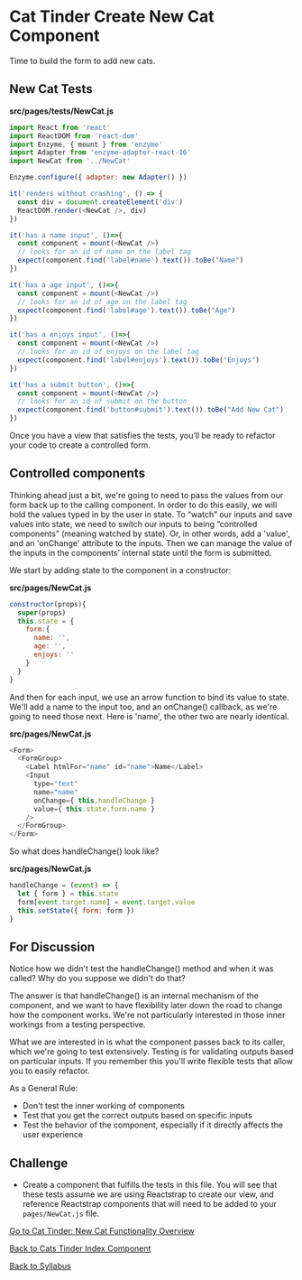 # Cat Tinder Create New Cat Component

Time to build the form to add new cats.

## New Cat Tests
**src/pages/__tests__/NewCat.js**

```javascript
import React from 'react'
import ReactDOM from 'react-dom'
import Enzyme, { mount } from 'enzyme'
import Adapter from 'enzyme-adapter-react-16'
import NewCat from '../NewCat'

Enzyme.configure({ adapter: new Adapter() })

it('renders without crashing', () => {
  const div = document.createElement('div')
  ReactDOM.render(<NewCat />, div)
})

it('has a name input', ()=>{
  const component = mount(<NewCat />)
  // looks for an id of name on the label tag
  expect(component.find('label#name').text()).toBe("Name")
})

it('has a age input', ()=>{
  const component = mount(<NewCat />)
  // looks for an id of age on the label tag
  expect(component.find('label#age').text()).toBe("Age")
})

it('has a enjoys input', ()=>{
  const component = mount(<NewCat />)
  // looks for an id of enjoys on the label tag
  expect(component.find('label#enjoys').text()).toBe("Enjoys")
})

it('has a submit button', ()=>{
  const component = mount(<NewCat />)
  // looks for an id of submit on the button
  expect(component.find('button#submit').text()).toBe("Add New Cat")
})
```

Once you have a view that satisfies the tests, you’ll be ready to refactor your code to create a controlled form.

## Controlled components
Thinking ahead just a bit, we're going to need to pass the values from our form back up to the calling component. In order to do this easily, we will hold the values typed in by the user in state. To “watch” our inputs and save values into state, we need to switch our inputs to being “controlled components” (meaning watched by state). Or, in other words, add a 'value', and an 'onChange' attribute to the inputs. Then we can manage the value of the inputs in the components’ internal state until the form is submitted.

We start by adding state to the component in a constructor:

**src/pages/NewCat.js**
```javascript
constructor(props){
  super(props)
  this.state = {
    form:{
      name: '',
      age: '',
      enjoys: ''
    }
  }
}
```
And then for each input, we use an arrow function to bind its value to state. We'll add a name to the input too, and an onChange() callback, as we're going to need those next. Here is 'name', the other two are nearly identical.

**src/pages/NewCat.js**

```javascript
<Form>
  <FormGroup>
    <Label htmlFor="name" id="name">Name</Label>
    <Input
      type="text"
      name="name"
      onChange={ this.handleChange }
      value={ this.state.form.name }
    />
  </FormGroup>
</Form>
```

So what does handleChange() look like?

**src/pages/NewCat.js**

```javascript
handleChange = (event) => {
  let { form } = this.state
  form[event.target.name] = event.target.value
  this.setState({ form: form })
}
```

## For Discussion

Notice how we didn't test the handleChange() method and when it was called?  Why do you suppose we didn't do that?

The answer is that handleChange() is an internal mechanism of the component, and we want to have flexibility later down the road to change how the component works. We're not particularly interested in those inner workings from a testing perspective.

What we are interested in is what the component passes back to its caller, which we're going to test extensively. Testing is for validating outputs based on particular inputs. If you remember this you'll write flexible tests that allow you to easily refactor.

As a General Rule:
* Don't test the inner working of components
* Test that you get the correct outputs based on specific inputs
* Test the behavior of the component, especially if it directly affects the user experience

## Challenge
- Create a component that fulfills the tests in this file. You will see that these tests assume we are using Reactstrap to create our view, and reference Reactstrap components that will need to be added to your `pages/NewCat.js` file.

[Go to Cat Tinder: New Cat Functionality Overview](./10cat_tinder_form_submit.md)

[Back to Cats Tinder Index Component](./cat-index.md)

[Back to Syllabus](../../README.md)
